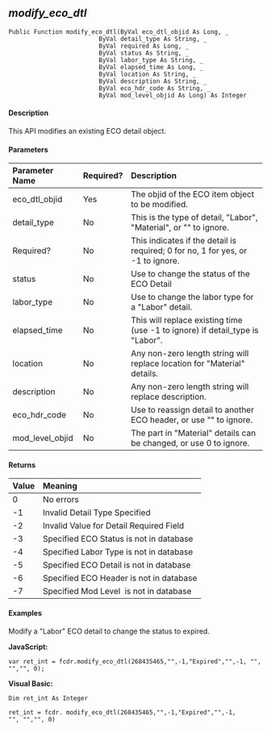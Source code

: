 _modify_eco_dtl_
------------------

```
Public Function modify_eco_dtl(ByVal eco_dtl_objid As Long, _
                         ByVal detail_type As String, _
                         ByVal required As Long, _
                         ByVal status As String, _
                         ByVal labor_type As String, _
                         ByVal elapsed_time As Long, _
                         ByVal location As String, _
                         ByVal description As String, _
                         ByVal eco_hdr_code As String, _
                         ByVal mod_level_objid As Long) As Integer
```

#### Description

This API modifies an existing ECO detail object.

#### Parameters

| Parameter Name | Required? | Description |
|:--- |:--- |:--- |
| eco_dtl_objid | Yes | The objid of the ECO item object to be modified. |
| detail_type | No | This is the type of detail, "Labor", "Material", or "" to ignore. |
| Required? | No | This indicates if the detail is required; 0 for no, 1 for yes, or -1 to ignore. |
| status | No | Use to change the status of the ECO Detail |
| labor_type | No | Use to change the labor type for a "Labor" detail. |
| elapsed_time | No | This will replace existing time (use -1 to ignore) if detail_type is "Labor". |
| location | No | Any non-zero length string will replace location for "Material" details. |
| description | No | Any non-zero length string will replace description. |
| eco_hdr_code | No | Use to reassign detail to another ECO header, or use "" to ignore. |
| mod_level_objid | No | The part in "Material" details can be changed, or use 0 to ignore. |

#### Returns

| Value | Meaning |
|:--- |:--- |
| 0 | No errors |
| -1 | Invalid Detail Type Specified |
| -2 | Invalid Value for Detail Required Field |
| -3 | Specified ECO Status is not in database |
| -4 | Specified Labor Type is not in database |
| -5 | Specified ECO Detail is not in database |
| -6 | Specified ECO Header is not in database |
| -7 | Specified Mod Level  is not in database |

#### Examples

Modify a "Labor" ECO detail to change the status to expired.

**JavaScript:**
```
var ret_int = fcdr.modify_eco_dtl(268435465,"",-1,"Expired","",-1, "", "","", 0);
```

**Visual Basic:**
```
Dim ret_int As Integer

ret_int = fcdr. modify_eco_dtl(268435465,"",-1,"Expired","",-1, "", "","", 0)
```